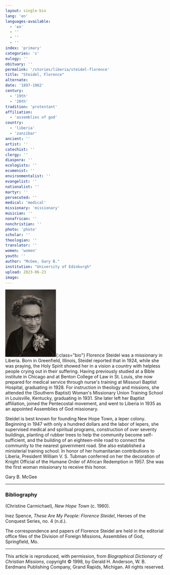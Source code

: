 ```yaml
---
layout: single-bio
lang: 'en'
languages-available:
  - 'en'
  - ''
  - ''
  - ''
index: 'primary'
categories: 's'
eulogy: ''
obituary: ''
permalink: '/stories/liberia/steidel-florence'
title: "Steidel, Florence"
alternate:
date: '1897-1962'
century:
  - '19th'
  - '20th'
tradition: 'protestant'
affiliation:
  - 'assemblies of god'
country:
  - 'liberia'
  - 'zanzibar'
ancient: ''
artist: ''
catechist: ''
clergy: ''
diaspora: ''
ecologists: ''
ecumenist: ''
environmentalist: ''
evangelist: ''
nationalist: ''
martyr: ''
persecuted: ''
medical: 'medical'
missionary: 'missionary'
musician: ''
nonafrican: ''
nonchristian: ''
photo: 'photo'
scholar: ''
theologian: ''
translator: ''
women: 'women'
youth: ''
author: "McGee, Gary B."
institution: "University of Edinburgh"
upload: 2023-06-23
image:
---
```


![Florence Steidel](/images/bio-pics/liberia/steidel-florence/steidel-florence.jpg){:class="bio"}
Florence Steidel was a missionary in Liberia. Born in Greenfield, Illinois, Steidel reported that in 1924, while she was praying, the Holy Spirit showed her in a vision a country with helpless people crying out in their suffering. Having previously studied at a Bible institute in Chicago and at Benton College of Law in St. Louis, she now prepared for medical service through nurse's training at Missouri Baptist Hospital, graduating in 1928. For instruction in theology and missions, she attended the (Southern Baptist) Woman's Missionary Union Training School in Louisville, Kentucky, graduating in 1931. She later left her Baptist affiliation, joined the Pentecostal movement, and went to Liberia in 1935 as an appointed Assemblies of God missionary.

Steidel is best known for founding New Hope Town, a leper colony. Beginning in 1947 with only a hundred dollars and the labor of lepers, she supervised medical and spiritual programs, construction of over seventy buildings, planting of rubber trees to help the community become self-sufficient, and the building of an eighteen-mile road to connect the community to the nearest government road. She also established a ministerial training school. In honor of her humanitarian contributions to Liberia, President William V. S. Tubman conferred on her the decoration of Knight Official of the Humane Order of African Redemption in 1957. She was the first woman missionary to receive this honor.

Gary B. McGee

---
### Bibliography
(Christine Carmichael), *New Hope Town* (c. 1960).

Inez Spence, *These Are My People: Florence Steidel*, Heroes of the Conquest Series, no. 4 (n.d.).

The correspondence and papers of Florence Steidel are held in the editorial office files of the Division of Foreign Missions, Assemblies of God, Springfield, Mo.

---

This article is reproduced, with permission, from *Biographical Dictionary of Christian Missions*, copyright © 1998, by Gerald H. Anderson, W. B. Eerdmans Publishing Company, Grand Rapids, Michigan. All rights reserved.
